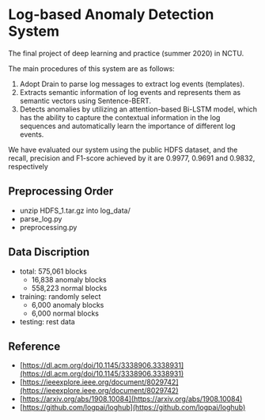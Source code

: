 # Log-based Anomaly Detection System
The final project of deep learning and practice (summer 2020) in NCTU.

The main procedures of this system are as follows:
1. Adopt Drain to parse log messages to extract log events (templates).
2. Extracts semantic information of log events and represents them as semantic vectors using Sentence-BERT.
3. Detects anomalies by utilizing an attention-based Bi-LSTM model, which has the ability to capture the contextual
information in the log sequences and automatically learn the importance of different log events.

We have evaluated our system using the public HDFS dataset, and the
recall, precision and F1-score achieved by it are 0.9977, 0.9691 and 0.9832, respectively

## Preprocessing Order
* unzip HDFS_1.tar.gz into log_data/
* parse_log.py
* preprocessing.py

## Data Discription
* total: 575,061 blocks
    - 16,838 anomaly blocks
    - 558,223 normal blocks
* training: randomly select
    - 6,000 anomaly blocks
    - 6,000 normal blocks
* testing: rest data

## Reference
* [https://dl.acm.org/doi/10.1145/3338906.3338931](https://dl.acm.org/doi/10.1145/3338906.3338931)
* [https://ieeexplore.ieee.org/document/8029742](https://ieeexplore.ieee.org/document/8029742)
* [https://arxiv.org/abs/1908.10084](https://arxiv.org/abs/1908.10084)
* [https://github.com/logpai/loghub](https://github.com/logpai/loghub)
